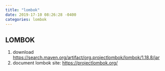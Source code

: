 ```yaml
---
title: "lombok"
date: 2019-17-10 08:26:28 -0400
categories: lombok  
---
```

## LOMBOK
1. download
  https://search.maven.org/artifact/org.projectlombok/lombok/1.18.8/jar
2. document
  lombok site: https://projectlombok.org/
